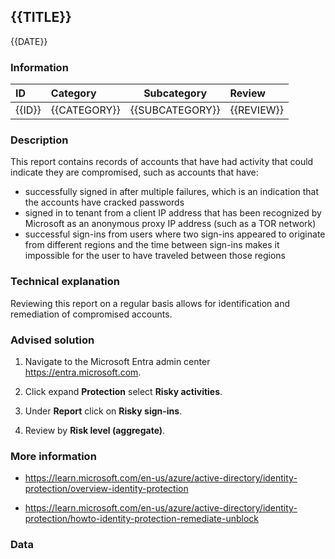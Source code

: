## {{TITLE}}

{{DATE}}

###  Information

| ID     | Category     | Subcategory     | Review     |
| :----- | :----------- | --------------- | :--------- |
| {{ID}} | {{CATEGORY}} | {{SUBCATEGORY}} | {{REVIEW}} |

### Description

This report contains records of accounts that have had activity that could indicate they are compromised, such as accounts that have:

- successfully signed in after multiple failures, which is an indication that the accounts have cracked passwords
- signed in to tenant from a client IP address that has been recognized by Microsoft as an anonymous proxy IP address (such as a TOR network)
- successful sign-ins from users where two sign-ins appeared to originate from different regions and the time between sign-ins makes it impossible for the user to have traveled between those regions

### Technical explanation

Reviewing this report on a regular basis allows for identification and remediation of compromised accounts.

### Advised solution

1. Navigate to the Microsoft Entra admin center https://entra.microsoft.com.

2. Click expand **Protection** select **Risky activities**.

3. Under **Report** click on **Risky sign-ins**.

4. Review by **Risk level (aggregate)**.

### More information

- https://learn.microsoft.com/en-us/azure/active-directory/identity-protection/overview-identity-protection

- https://learn.microsoft.com/en-us/azure/active-directory/identity-protection/howto-identity-protection-remediate-unblock


### Data